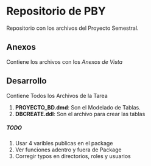 # Repositorio de PBY
Repositorio con los archivos del Proyecto Semestral.
## Anexos
Contiene los archivos con los *Anexos de Vista*
## Desarrollo
Contiene Todos los Archivos de la Tarea

 1. **PROYECTO_BD.dmd**: Son el Modelado de Tablas.
 2. **DBCREATE.ddl**: Son el archivo para crear las tablas

##### TODO
1. Usar 4 varibles publicas en el package
2. Ver funciones adentro y fuera de Package
3. Corregir typos en directorios, roles y usuarios

